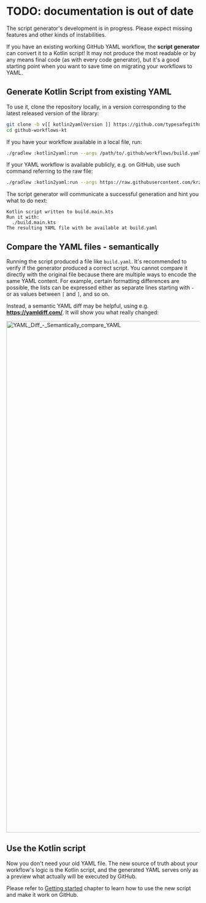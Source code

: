 # TODO: documentation is out of date

 The script generator's development is in progress. Please expect missing features and other kinds of instabilities.

If you have an existing working GitHub YAML workflow, the **script generator** can convert it to a Kotlin script! It may
not produce the most readable or by any means final code (as with every code generator), but it's a good starting point
when you want to save time on migrating your workflows to YAML.

## Generate Kotlin Script from existing YAML

To use it, clone the repository locally, in a version corresponding to the latest released version of the library:

```bash
git clone -b v[[ kotlin2yamlVersion ]] https://github.com/typesafegithub/github-workflows-kt
cd github-workflows-kt
```

If you have your workflow available in a local file, run:

```bash
./gradlew :kotlin2yaml:run --args /path/to/.github/workflows/build.yaml
```

If your YAML workflow is available publicly, e.g. on GitHub, use such command referring to the raw file:

```bash
./gradlew :kotlin2yaml:run --args https://raw.githubusercontent.com/krzema12/github-actions-kotlin-dsl/0f41e3322a3e7de4199000fae54b398380eace2f/.github/workflows/build.yaml
```

The script generator will communicate a successful generation and hint you what to do next:

```
Kotlin script written to build.main.kts
Run it with:
  ./build.main.kts
The resulting YAML file with be available at build.yaml
```

## Compare the YAML files - semantically

Running the script produced a file like `build.yaml`. It's recommended to verify if the generator produced a correct
script. You cannot compare it directly with the original file because there are multiple ways to encode the same YAML
content. For example, certain formatting differences are possible, the lists can be expressed either as separate lines
starting with `-` or as values between `[` and `]`, and so on.

Instead, a semantic YAML diff may be helpful, using e.g. **https://yamldiff.com/**. It will show you what really
changed:

<img width="1336" alt="YAML_Diff_-_Semantically_compare_YAML" src="https://user-images.githubusercontent.com/459464/159888285-069cef9c-f35d-4555-93f8-7623c0c73744.png">

## Use the Kotlin script

Now you don't need your old YAML file. The new source of truth about your workflow's logic is the Kotlin script, and the
generated YAML serves only as a preview what actually will be executed by GitHub.

Please refer to [Getting started](getting_started.md) chapter to learn how to use the new script and make it work on
GitHub.
